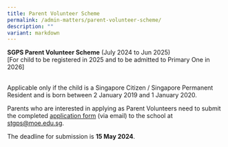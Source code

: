 ```yaml
---
title: Parent Volunteer Scheme
permalink: /admin-matters/parent-volunteer-scheme/
description: ""
variant: markdown
---
```

**SGPS Parent Volunteer Scheme** (July 2024 to Jun 2025)<br>
[For child to be registered in 2025 and to be admitted to Primary One in 2026]

<br>Applicable only if the child is a Singapore Citizen / Singapore Permanent Resident and is born between 2 January 2019 and 1 January 2020. 

Parents who are interested in applying as Parent Volunteers need to submit the completed [application form](/files/parentvolunteerapplicationform.pdf) (via email) to the school at stgps@moe.edu.sg. 

The deadline for submission is **15 May 2024**.